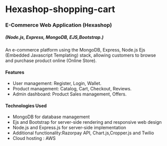 # Hexashop-shopping-cart
### E-Commerce Web Application (Hexashop)  
##### (Node.js, Express, MongoDB, EJS,Bootstrap.)
An e-commerce platform using the MongoDB, Express, Node.js Ejs (Embedded Javascript Templating) stack, allowing customers to browse and purchase product online (Online Store).
#### Features

* User management: Register, Login, Wallet.
* Product management: Catalog, Cart, Checkout, Reviews.
* Admin dashboard: Product Sales management, Offers.

#### Technologies Used

* MongoDB for database management
* Ejs and Bootstrap for server-side rendering and responsive web design
* Node.js and Express.js for server-side implementation
* Additional functionality:Razorpay API, Chart.js,Cropper.js and Twilio
* Cloud hosting : AWS
